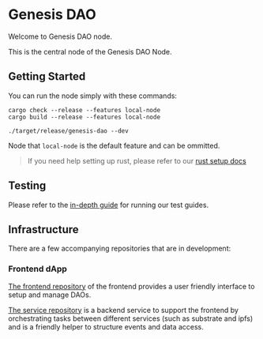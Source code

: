 # Genesis DAO

Welcome to Genesis DAO node.

This is the central node of the Genesis DAO Node.

## Getting Started

You can run the node simply with these commands:

```shell
cargo check --release --features local-node
cargo build --release --features local-node

./target/release/genesis-dao --dev
```

Node that `local-node` is the default feature and can be ommitted.

> If you need help setting up rust, please refer to our [rust setup docs](https://github.com/deep-ink-ventures/genesis-dao-node/blob/main/docs/rust-setup.md)

## Testing

Please refer to the [in-depth guide](https://github.com/deep-ink-ventures/genesis-dao-node/blob/main/docs/testing.md) for running our test guides.

## Infrastructure

There are a few accompanying repositories that are in development:

### Frontend dApp
[The frontend repository](https://github.com/deep-ink-ventures/genesis-dao-frontend) of the frontend provides a user friendly interface to setup and manage DAOs.

[The service repository](https://github.com/deep-ink-ventures/genesis-dao-service) is a backend service to support the frontend
by orchestrating tasks between different services (such as substrate and ipfs) and is a friendly helper to structure events and data access.

